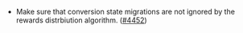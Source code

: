 - Make sure that conversion state migrations are not ignored by the rewards
  distrbiution algorithm. ([\#4452](https://github.com/anoma/namada/pull/4452))